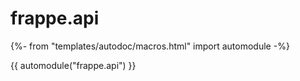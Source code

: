# frappe.api

{%- from "templates/autodoc/macros.html" import automodule -%}

{{ automodule("frappe.api") }}
